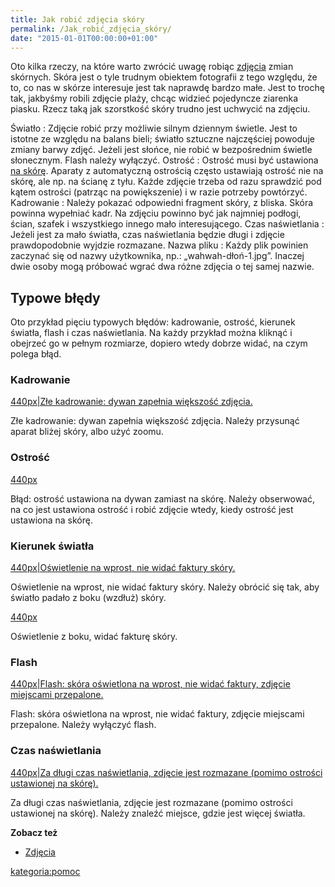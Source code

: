 ```yaml
---
title: Jak robić zdjęcia skóry
permalink: /Jak_robić_zdjęcia_skóry/
date: "2015-01-01T00:00:00+01:00"
---
```


Oto kilka rzeczy, na które warto zwrócić uwagę robiąc [zdjęcia](/atopedia/zdjęcia "wikilink") zmian skórnych. Skóra jest o tyle trudnym obiektem fotografii z tego względu, że to, co nas w skórze interesuje jest tak naprawdę bardzo małe. Jest to trochę tak, jakbyśmy robili zdjęcie plaży, chcąc widzieć pojedyncze ziarenka piasku. Rzecz taką jak szorstkość skóry trudno jest uchwycić na zdjęciu.

Światło : Zdjęcie robić przy możliwie silnym dziennym świetle. Jest to istotne ze względu na balans bieli; światło sztuczne najczęściej powoduje zmiany barwy zdjęć. Jeżeli jest słońce, nie robić w bezpośrednim świetle słonecznym. Flash należy wyłączyć.
Ostrość : Ostrość musi być ustawiona <u>na skórę</u>. Aparaty z automatyczną ostrością często ustawiają ostrość nie na skórę, ale np. na ścianę z tyłu. Każde zdjęcie trzeba od razu sprawdzić pod kątem ostrości (patrząc na powiększenie) i w razie potrzeby powtórzyć.
Kadrowanie : Należy pokazać odpowiedni fragment skóry, z bliska. Skóra powinna wypełniać kadr. Na zdjęciu powinno być jak najmniej podłogi, ścian, szafek i wszystkiego innego mało interesującego.
Czas naświetlania : Jeżeli jest za mało światła, czas naświetlania będzie długi i zdjęcie prawdopodobnie wyjdzie rozmazane.
Nazwa pliku : Każdy plik powinien zaczynać się od nazwy użytkownika, np.: „wahwah-dłoń-1.jpg”. Inaczej dwie osoby mogą próbować wgrać dwa różne zdjęcia o tej samej nazwie.

Typowe błędy
------------

Oto przykład pięciu typowych błędów: kadrowanie, ostrość, kierunek światła, flash i czas naświetlania. Na każdy przykład można kliknąć i obejrzeć go w pełnym rozmiarze, dopiero wtedy dobrze widać, na czym polega błąd.

### Kadrowanie

[440px|Złe kadrowanie: dywan zapełnia większość zdjęcia.](/Grafika:Skinfoto-01-framing.jpg "wikilink")

Złe kadrowanie: dywan zapełnia większość zdjęcia. Należy przysunąć aparat bliżej skóry, albo użyć zoomu.

### Ostrość

[440px](/Grafika:Skinfoto-02-focus-on-background.jpg "wikilink")

Błąd: ostrość ustawiona na dywan zamiast na skórę. Należy obserwować, na co jest ustawiona ostrość i robić zdjęcie wtedy, kiedy ostrość jest ustawiona na skórę.

### Kierunek światła

[440px|Oświetlenie na wprost, nie widać faktury skóry.](/Grafika:Skinfoto-03-front-light.jpg "wikilink")

Oświetlenie na wprost, nie widać faktury skóry. Należy obrócić się tak, aby światło padało z boku (wzdłuż) skóry.

[440px](/Grafika:Skinfoto-04-side-light.jpg "wikilink")

Oświetlenie z boku, widać fakturę skóry.

### Flash

[440px|Flash: skóra oświetlona na wprost, nie widać faktury, zdjęcie miejscami przepalone.](/Grafika:Skinfoto-05-flash.jpg "wikilink")

Flash: skóra oświetlona na wprost, nie widać faktury, zdjęcie miejscami przepalone. Należy wyłączyć flash.

### Czas naświetlania

[440px|Za długi czas naświetlania, zdjęcie jest rozmazane (pomimo ostrości ustawionej na skórę).](/Grafika:Skinfoto-06-blur.jpg "wikilink")

Za długi czas naświetlania, zdjęcie jest rozmazane (pomimo ostrości ustawionej na skórę). Należy znaleźć miejsce, gdzie jest więcej światła.

**Zobacz też**

-   [Zdjęcia](/atopedia/Zdjęcia "wikilink")

[kategoria:pomoc](/atopedia/kategoria:pomoc "wikilink")